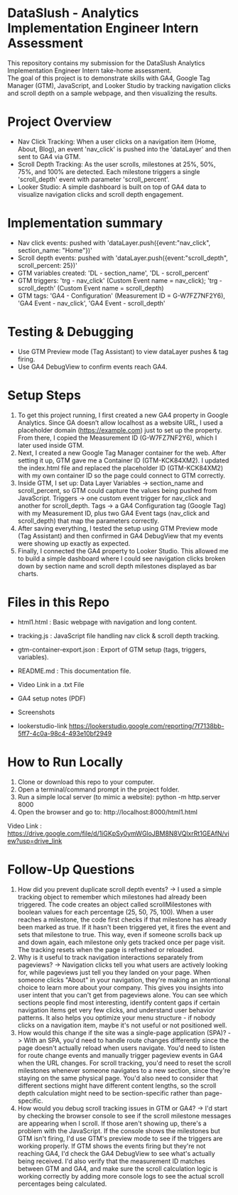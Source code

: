 # DataSlush - Analytics Implementation Engineer Intern Assessment
This repository contains my submission for the DataSlush Analytics Implementation Engineer Intern take-home assessment.  
The goal of this project is to demonstrate skills with GA4, Google Tag Manager (GTM), JavaScript, and Looker Studio by tracking navigation clicks and scroll depth on a sample webpage, and then visualizing the results.


# Project Overview
- Nav Click Tracking: When a user clicks on a navigation item (Home, About, Blog), an event 'nav_click' is pushed into the 'dataLayer' and then sent to GA4 via GTM.  
- Scroll Depth Tracking: As the user scrolls, milestones at 25%, 50%, 75%, and 100% are detected. Each milestone triggers a single 'scroll_depth' event with parameter 'scroll_percent'.  
- Looker Studio: A simple dashboard is built on top of GA4 data to visualize navigation clicks and scroll depth engagement.  


# Implementation summary
- Nav click events: pushed with 'dataLayer.push({event:"nav_click", section_name: "Home"})'
- Scroll depth events: pushed with 'dataLayer.push({event:"scroll_depth", scroll_percent: 25})'
- GTM variables created: 'DL - section_name', 'DL - scroll_percent'
- GTM triggers: 'trg - nav_click' (Custom Event name = nav_click); 'trg - scroll_depth' (Custom Event name = scroll_depth)
- GTM tags: 'GA4 - Configuration' (Measurement ID = G-W7FZ7NF2Y6), 'GA4 Event - nav_click', 'GA4 Event - scroll_depth'


# Testing & Debugging
- Use GTM Preview mode (Tag Assistant) to view dataLayer pushes & tag firing.
- Use GA4 DebugView to confirm events reach GA4.


# Setup Steps
1. To get this project running, I first created a new GA4 property in Google Analytics. Since GA doesn’t allow localhost as a website URL, I used a placeholder domain (https://example.com) just to set up the property. From there, I copied the Measurement ID (G-W7FZ7NF2Y6), which I later used inside GTM.
2. Next, I created a new Google Tag Manager container for the web. After setting it up, GTM gave me a Container ID (GTM-KCK84XM2). I updated the index.html file and replaced the placeholder ID (GTM-KCK84XM2) with my own container ID so the page could connect to GTM correctly.
3. Inside GTM, I set up: 
         Data Layer Variables → section_name and scroll_percent, so GTM could capture the values being pushed from JavaScript.
         Triggers → one custom event trigger for nav_click and another for scroll_depth.
         Tags → a GA4 Configuration tag (Google Tag) with my Measurement ID, plus two GA4 Event tags (nav_click and scroll_depth) that map the parameters correctly.
4. After saving everything, I tested the setup using GTM Preview mode (Tag Assistant) and then confirmed in GA4 DebugView that my events were showing up exactly as expected.
5. Finally, I connected the GA4 property to Looker Studio. This allowed me to build a simple dashboard where I could see navigation clicks broken down by section name and scroll depth milestones displayed as bar charts.



# Files in this Repo
- html1.html : Basic webpage with navigation and long content.  
- tracking.js : JavaScript file handling nav click & scroll depth tracking.  
- gtm-container-export.json : Export of GTM setup (tags, triggers, variables).  
- README.md : This documentation file.
- Video Link in a .txt File
- GA4 setup notes (PDF)
- Screenshots
  
- lookerstudio-link
https://lookerstudio.google.com/reporting/7f7138bb-5ff7-4c0a-98c4-493e10bf2949



# How to Run Locally
1. Clone or download this repo to your computer.
2. Open a terminal/command prompt in the project folder.
3. Run a simple local server (to mimic a website):
   python -m http.server 8000
4. Open the browser and go to:
http://localhost:8000/html1.html

Video Link :
https://drive.google.com/file/d/1iGKpSy0ymWGloJBM8N8VQlxrRt1GEAfN/view?usp=drive_link 


# Follow-Up Questions
1. How did you prevent duplicate scroll depth events?
   -> I used a simple tracking object to remember which milestones had already been triggered. The code creates an object called scrollMilestones with boolean values for each percentage (25, 50, 75, 100). When a user reaches a milestone, the code first checks if that milestone has already been marked as true. If it hasn't been triggered yet, it fires the event and sets that milestone to true. This way, even if someone scrolls back up and down again, each milestone only gets tracked once per page visit. The tracking resets when the page is refreshed or reloaded.
2. Why is it useful to track navigation interactions separately from pageviews?
   -> Navigation clicks tell you what users are actively looking for, while pageviews just tell you they landed on your page. When someone clicks "About" in your navigation, they're making an intentional choice to learn more about your company. This gives you insights into user intent that you can't get from pageviews alone. You can see which sections people find most interesting, identify content gaps if certain navigation items get very few clicks, and understand user behavior patterns. It also helps you optimize your menu structure - if nobody clicks on a navigation item, maybe it's not useful or not positioned well.
3. How would this change if the site was a single-page application (SPA)?
   -> With an SPA, you'd need to handle route changes differently since the page doesn't actually reload when users navigate. You'd need to listen for route change events and manually trigger pageview events in GA4 when the URL changes. For scroll tracking, you'd need to reset the scroll milestones whenever someone navigates to a new section, since they're staying on the same physical page. You'd also need to consider that different sections might have different content lengths, so the scroll depth calculation might need to be section-specific rather than page-specific.
4. How would you debug scroll tracking issues in GTM or GA4?
   -> I'd start by checking the browser console to see if the scroll milestone messages are appearing when I scroll. If those aren't showing up, there's a problem with the JavaScript. If the console shows the milestones but GTM isn't firing, I'd use GTM's preview mode to see if the triggers are working properly. If GTM shows the events firing but they're not reaching GA4, I'd check the GA4 DebugView to see what's actually being received. I'd also verify that the measurement ID matches between GTM and GA4, and make sure the scroll calculation logic is working correctly by adding more console logs to see the actual scroll percentages being calculated.
